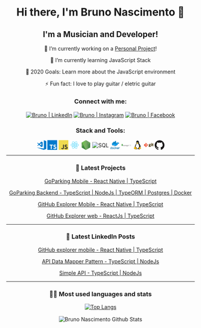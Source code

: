 <div align="center">

# Hi there, I'm Bruno Nascimento 👋

## I'm a Musician and Developer!

🔭 I’m currently working on a [Personal Project][personal project]!

🌱 I’m currently learning JavaScript Stack

🥅 2020 Goals: Learn more about the JavaScript environment

⚡ Fun fact: I love to play guitar / eletric guitar

</div>


<div align="center">

### Connect with me:

[<img align="center" alt="Bruno | LinkedIn" width="26px" src="https://image.flaticon.com/icons/svg/174/174857.svg" />][linkedin] [<img align="center" alt="Bruno | Instagram" width="26px" src="https://image.flaticon.com/icons/svg/2111/2111463.svg" />][instagram] [<img align="center" alt="Bruno | Facebook" width="22px" src="https://image.flaticon.com/icons/svg/1384/1384053.svg" />][facebook]

</div>

<div align="center">

### Stack and Tools:

<img align="center" alt="Visual Studio Code" width="26px" src="https://raw.githubusercontent.com/github/explore/80688e429a7d4ef2fca1e82350fe8e3517d3494d/topics/visual-studio-code/visual-studio-code.png" />

<img align="center" alt="TypeScript" width="26px" src="https://raw.githubusercontent.com/github/explore/80688e429a7d4ef2fca1e82350fe8e3517d3494d/topics/typescript/typescript.png" />

<img align="center" alt="JavaScript" width="26px" src="https://raw.githubusercontent.com/github/explore/80688e429a7d4ef2fca1e82350fe8e3517d3494d/topics/javascript/javascript.png" />

<img align="center" alt="React" width="26px" src="https://raw.githubusercontent.com/github/explore/80688e429a7d4ef2fca1e82350fe8e3517d3494d/topics/react-native/react-native.png" />

<img align="center" alt="Node.js" width="26px" src="https://raw.githubusercontent.com/github/explore/80688e429a7d4ef2fca1e82350fe8e3517d3494d/topics/nodejs/nodejs.png" />

<img align="center" alt="SQL" width="26px" src="https://image.flaticon.com/icons/svg/1265/1265531.svg" />

<img align="center" alt="Docker" width="26px" src="https://raw.githubusercontent.com/github/explore/80688e429a7d4ef2fca1e82350fe8e3517d3494d/topics/docker/docker.png" />

<img align="center" alt="MongoDB" width="26px" src="https://raw.githubusercontent.com/github/explore/80688e429a7d4ef2fca1e82350fe8e3517d3494d/topics/mongodb/mongodb.png" />

<img align="center" alt="MongoDB" width="26px" src="https://raw.githubusercontent.com/github/explore/80688e429a7d4ef2fca1e82350fe8e3517d3494d/topics/linux/linux.png" />

<img align="center" alt="Git" width="26px" src="https://raw.githubusercontent.com/github/explore/80688e429a7d4ef2fca1e82350fe8e3517d3494d/topics/git/git.png" />

<img align="center" alt="GitHub" width="26px" src="https://raw.githubusercontent.com/github/explore/78df643247d429f6cc873026c0622819ad797942/topics/github/github.png" />

</div>

---

<div align="center">

### 💁 Latest Projects

[GoParking Mobile - React Native | TypeScript](https://github.com/Bruno-hub19/goparking-mobile)

[GoParking Backend - TypeScript | NodeJs | TypeORM | Postgres | Docker](https://github.com/Bruno-hub19/goparking-backend)

[GitHub Explorer Mobile - React Native | TypeScript](https://github.com/Bruno-hub19/GitHub-explorer-mobile)

[GitHub Explorer web - ReactJs | TypeScript](https://github.com/Bruno-hub19/GitHub-explorer)

</div>

---

<div align="center">

### 📕 Latest LinkedIn Posts

[GitHub explorer mobile - React Native | TypeScript](https://www.linkedin.com/posts/bruno-nascimento-35803217b_gostack-rocketseat-reactjs-activity-6686315338142900225-Qkej)

[API Data Mapper Pattern - TypeScript | NodeJs](https://www.linkedin.com/posts/bruno-nascimento-35803217b_typescript-nodejs-gostack-activity-6681282270709469184-U7TQ)

[Simple API - TypeScript | NodeJs](https://www.linkedin.com/posts/bruno-nascimento-35803217b_nodejs-javascript-fullstack-activity-6678693374733627392-somt)

</div>

---

<div align="center">

### 🧑‍💻 Most used languages and stats

[![Top Langs](https://github-readme-stats.vercel.app/api/top-langs/?username=Bruno-hub19&layout=compact&hide_border=true&theme=dracula)](https://github.com/anuraghazra/github-readme-stats)

<img align="center" alt="Bruno Nascimento Github Stats" src="https://github-readme-stats.vercel.app/api?username=Bruno-hub19&show_icons=true&hide_border=true&theme=dracula" />

</div>

[personal project]: https://github.com/Bruno-hub19/goparking-mobile
[instagram]: https://instagram.com/brunofernasc19
[facebook]: https://facebook.com/Bruno-Nascimento
[linkedin]: https://www.linkedin.com/in/bruno-nascimento-35803217b/